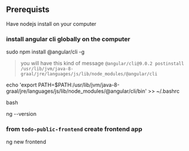 ## Prerequists

Have nodejs install on your computer

### install angular cli globally on the computer

sudo npm install @angular/cli -g

> you will have this kind of message `@angular/cli@9.0.2 postinstall /usr/lib/jvm/java-8-graal/jre/languages/js/lib/node_modules/@angular/cli`

echo 'export PATH=$PATH:/usr/lib/jvm/java-8-graal/jre/languages/js/lib/node_modules/@angular/cli/bin' >> ~/.bashrc

bash

ng --version

### from `todo-public-frontend` create frontend app

ng new frontend

